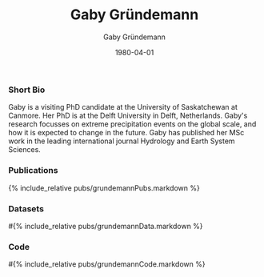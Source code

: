 ﻿---
layout: member
title: Gaby Gründemann
name: Gaby Gründemann, MSc
date: 1980-04-01 # don't change - this is used for sorting only
author: Gaby Gründemann
categories:
- current_member
img: gaby_forWeb.jpg
position: Visiting PhD Candidate, Centre for Hydrology, Coldwater Laboratory 
social:
- title: envelope #use for email address
  url: "mailto:g.j.gruendemann@tudelft.nl"
education:
- school: UNESCO-IHE
  location: Delft, The Netherlands
  program: Water Science and Engineering, specialization in Flood Risk Management
  degree: MSc
  year: 2017
- school: VU University Amsterdam
  location: Amsterdam, The Netherlands
  program: Earth Sciences and Economics
  degree: BSc
  year: 2015
positions_held:
- position: Visiting PhD Candidate
  employer: University of Saskatchewan
  location: Canmore, Alberta, CANADA
  period: 2020-present
- position: PhD Candidate
  employer: Delft University of Technology
  location: Delft, the Netherlands
  period: 2018-present
---

### Short Bio
Gaby is a visiting PhD candidate at the University of Saskatchewan at Canmore. Her PhD is at the Delft University in Delft, Netherlands. Gaby's research focusses on extreme precipitation events on the global scale, and how it is expected to change in the future. Gaby has published her MSc work in the leading international journal Hydrology and Earth System Sciences.

### Publications
{% include_relative pubs/grundemannPubs.markdown %}

### Datasets
#{% include_relative pubs/grundemannData.markdown %}

### Code
#{% include_relative pubs/grundemannCode.markdown %}
